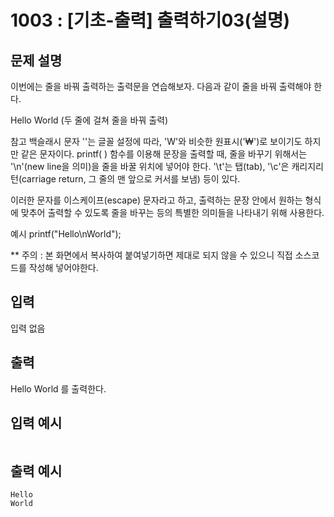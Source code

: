 # 1003 : [기초-출력] 출력하기03(설명)
## 문제 설명
이번에는 줄을 바꿔 출력하는 출력문을 연습해보자.
다음과 같이 줄을 바꿔 출력해야 한다.

Hello
World
(두 줄에 걸쳐 줄을 바꿔 출력)

참고
백슬래시 문자 '\'는 글꼴 설정에 따라,
'W'와 비슷한 원표시('₩')로 보이기도 하지만 같은 문자이다.
printf( ) 함수를 이용해 문장을 출력할 때, 줄을 바꾸기 위해서는
'\n'(new line을 의미)을 줄을 바꿀 위치에 넣어야 한다.
'\t'는 탭(tab),
'\c'은 캐리지리턴(carriage return, 그 줄의 맨 앞으로 커서를 보냄)
등이 있다.

이러한 문자를 이스케이프(escape) 문자라고 하고,
출력하는 문장 안에서 원하는 형식에 맞추어 출력할 수 있도록
줄을 바꾸는 등의 특별한 의미들을 나타내기 위해 사용한다.

예시
printf("Hello\nWorld");

** 주의 : 본 화면에서 복사하여 붙여넣기하면 제대로 되지 않을 수 있으니 직접 소스코드를 작성해 넣어야한다.


## 입력
입력 없음


## 출력
Hello
World
를 출력한다.


## 입력 예시   
```

```

## 출력 예시
```
Hello
World
```